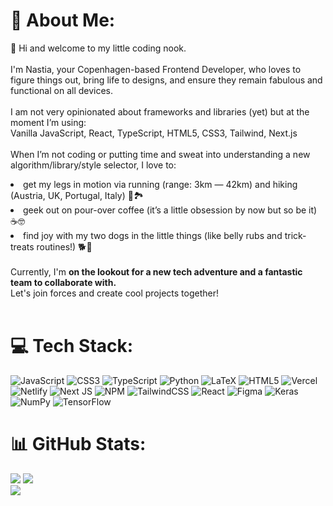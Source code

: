 # 👀 About Me:

👋 Hi and welcome to my little coding nook. <br><br>I'm Nastia, your Copenhagen-based Frontend Developer, who loves to figure things out, bring life to designs, and ensure they remain fabulous and functional on all devices. <br><br>I am not very opinionated about frameworks and libraries (yet) but at the moment I’m using:<br>Vanilla JavaScript, React, TypeScript, HTML5, CSS3, Tailwind, Next.js<br><br>When I’m not coding or putting time and sweat into understanding a new algorithm/library/style selector, I love to:<br><li>get my legs in motion via running (range: 3km — 42km) and hiking (Austria, UK, Portugal, Italy) 🥾🏞️<br><li>geek out on pour-over coffee (it’s a little obsession by now but so be it) ☕️🤓 <br><li>find joy with my two dogs in the little things (like belly rubs and trick-treats routines!) 🐕🐾 <br><br>Currently, I'm <b>on the lookout for a new tech adventure and a fantastic team to collaborate with.</b> <br>Let's join forces and create cool projects together!<br><br>

# 💻 Tech Stack:
![JavaScript](https://img.shields.io/badge/javascript-%23323330.svg?style=for-the-badge&logo=javascript&logoColor=%23F7DF1E) ![CSS3](https://img.shields.io/badge/css3-%231572B6.svg?style=for-the-badge&logo=css3&logoColor=white) ![TypeScript](https://img.shields.io/badge/typescript-%23007ACC.svg?style=for-the-badge&logo=typescript&logoColor=white) ![Python](https://img.shields.io/badge/python-3670A0?style=for-the-badge&logo=python&logoColor=ffdd54) ![LaTeX](https://img.shields.io/badge/latex-%23008080.svg?style=for-the-badge&logo=latex&logoColor=white) ![HTML5](https://img.shields.io/badge/html5-%23E34F26.svg?style=for-the-badge&logo=html5&logoColor=white) ![Vercel](https://img.shields.io/badge/vercel-%23000000.svg?style=for-the-badge&logo=vercel&logoColor=white) ![Netlify](https://img.shields.io/badge/netlify-%23000000.svg?style=for-the-badge&logo=netlify&logoColor=#00C7B7) ![Next JS](https://img.shields.io/badge/Next-black?style=for-the-badge&logo=next.js&logoColor=white) ![NPM](https://img.shields.io/badge/NPM-%23000000.svg?style=for-the-badge&logo=npm&logoColor=white) ![TailwindCSS](https://img.shields.io/badge/tailwindcss-%2338B2AC.svg?style=for-the-badge&logo=tailwind-css&logoColor=white) ![React](https://img.shields.io/badge/react-%2320232a.svg?style=for-the-badge&logo=react&logoColor=%2361DAFB) 	![Figma](https://img.shields.io/badge/figma-%23F24E1E.svg?style=for-the-badge&logo=figma&logoColor=white) ![Keras](https://img.shields.io/badge/Keras-%23D00000.svg?style=for-the-badge&logo=Keras&logoColor=white) ![NumPy](https://img.shields.io/badge/numpy-%23013243.svg?style=for-the-badge&logo=numpy&logoColor=white) ![TensorFlow](https://img.shields.io/badge/TensorFlow-%23FF6F00.svg?style=for-the-badge&logo=TensorFlow&logoColor=white)
# 📊 GitHub Stats:

![](https://github-readme-stats.vercel.app/api?username=nastiakarpova&theme=buefy&hide_border=false&include_all_commits=false&count_private=false)
![](https://github-readme-streak-stats.herokuapp.com/?user=nastiakarpova&theme=buefy&hide_border=false)<br/>
![](https://github-readme-stats.vercel.app/api/top-langs/?username=nastiakarpova&theme=buefy&hide_border=false&include_all_commits=false&count_private=false&layout=compact)

<!-- Proudly created with GPRM ( https://gprm.itsvg.in ) -->

